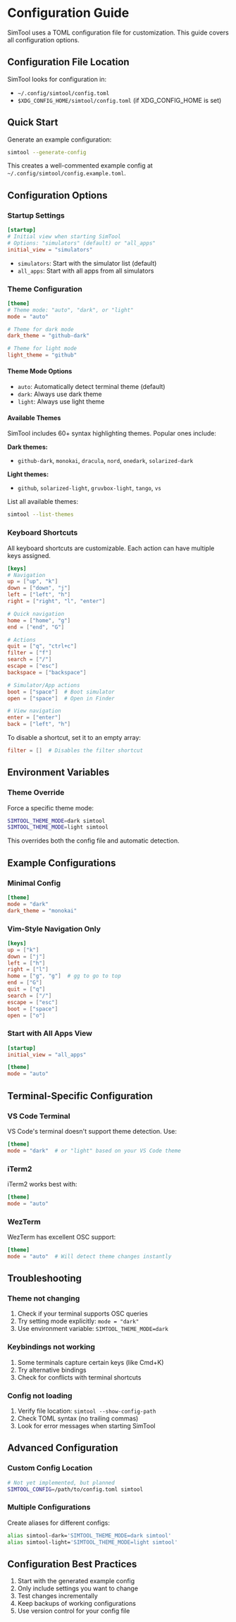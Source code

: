 # Configuration Guide

SimTool uses a TOML configuration file for customization. This guide covers all configuration options.

## Configuration File Location

SimTool looks for configuration in:
- `~/.config/simtool/config.toml`
- `$XDG_CONFIG_HOME/simtool/config.toml` (if XDG_CONFIG_HOME is set)

## Quick Start

Generate an example configuration:
```bash
simtool --generate-config
```

This creates a well-commented example config at `~/.config/simtool/config.example.toml`.

## Configuration Options

### Startup Settings

```toml
[startup]
# Initial view when starting SimTool
# Options: "simulators" (default) or "all_apps"
initial_view = "simulators"
```

- `simulators`: Start with the simulator list (default)
- `all_apps`: Start with all apps from all simulators

### Theme Configuration

```toml
[theme]
# Theme mode: "auto", "dark", or "light"
mode = "auto"

# Theme for dark mode
dark_theme = "github-dark"

# Theme for light mode  
light_theme = "github"
```

#### Theme Mode Options

- `auto`: Automatically detect terminal theme (default)
- `dark`: Always use dark theme
- `light`: Always use light theme

#### Available Themes

SimTool includes 60+ syntax highlighting themes. Popular ones include:

**Dark themes:**
- `github-dark`, `monokai`, `dracula`, `nord`, `onedark`, `solarized-dark`

**Light themes:**
- `github`, `solarized-light`, `gruvbox-light`, `tango`, `vs`

List all available themes:
```bash
simtool --list-themes
```

### Keyboard Shortcuts

All keyboard shortcuts are customizable. Each action can have multiple keys assigned.

```toml
[keys]
# Navigation
up = ["up", "k"]
down = ["down", "j"] 
left = ["left", "h"]
right = ["right", "l", "enter"]

# Quick navigation
home = ["home", "g"]
end = ["end", "G"]

# Actions
quit = ["q", "ctrl+c"]
filter = ["f"]
search = ["/"]
escape = ["esc"]
backspace = ["backspace"]

# Simulator/App actions
boot = ["space"]  # Boot simulator
open = ["space"]  # Open in Finder

# View navigation
enter = ["enter"]
back = ["left", "h"]
```

To disable a shortcut, set it to an empty array:
```toml
filter = []  # Disables the filter shortcut
```

## Environment Variables

### Theme Override

Force a specific theme mode:
```bash
SIMTOOL_THEME_MODE=dark simtool
SIMTOOL_THEME_MODE=light simtool
```

This overrides both the config file and automatic detection.

## Example Configurations

### Minimal Config

```toml
[theme]
mode = "dark"
dark_theme = "monokai"
```

### Vim-Style Navigation Only

```toml
[keys]
up = ["k"]
down = ["j"]
left = ["h"]
right = ["l"]
home = ["g", "g"]  # gg to go to top
end = ["G"]
quit = ["q"]
search = ["/"]
escape = ["esc"]
boot = ["space"]
open = ["o"]
```

### Start with All Apps View

```toml
[startup]
initial_view = "all_apps"

[theme]
mode = "auto"
```

## Terminal-Specific Configuration

### VS Code Terminal

VS Code's terminal doesn't support theme detection. Use:

```toml
[theme]
mode = "dark"  # or "light" based on your VS Code theme
```

### iTerm2

iTerm2 works best with:
```toml
[theme]
mode = "auto"
```

### WezTerm

WezTerm has excellent OSC support:
```toml
[theme]
mode = "auto"  # Will detect theme changes instantly
```

## Troubleshooting

### Theme not changing

1. Check if your terminal supports OSC queries
2. Try setting mode explicitly: `mode = "dark"`
3. Use environment variable: `SIMTOOL_THEME_MODE=dark`

### Keybindings not working

1. Some terminals capture certain keys (like Cmd+K)
2. Try alternative bindings
3. Check for conflicts with terminal shortcuts

### Config not loading

1. Verify file location: `simtool --show-config-path`
2. Check TOML syntax (no trailing commas)
3. Look for error messages when starting SimTool

## Advanced Configuration

### Custom Config Location

```bash
# Not yet implemented, but planned
SIMTOOL_CONFIG=/path/to/config.toml simtool
```

### Multiple Configurations

Create aliases for different configs:
```bash
alias simtool-dark='SIMTOOL_THEME_MODE=dark simtool'
alias simtool-light='SIMTOOL_THEME_MODE=light simtool'
```

## Configuration Best Practices

1. Start with the generated example config
2. Only include settings you want to change
3. Test changes incrementally
4. Keep backups of working configurations
5. Use version control for your config file